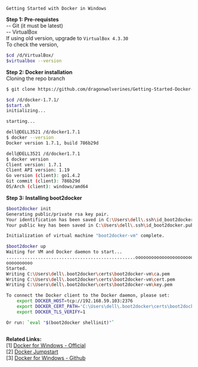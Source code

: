 ```
Getting Started with Docker in Windows
```
<b>Step 1:</b> <b>Pre-requistes</b> <br>
-- Git (it must be latest)<br>
-- VirtualBox <br>
If using old version, upgrade to <code>VirtualBox 4.3.30</code> <br>
To check the version,
```sh
$cd /d/VirtualBox/
$virtualbox --version
```
<b>Step 2:</b> <b>Docker installation</b><br>
Cloning the repo branch
```sh
$ git clone https://github.com/dragonwolverines/Getting-Started-Docker-Win.git --branch docker-1.7.1 --single-branch
```
```sh
$cd /d/docker-1.7.1/
$start.sh
initializing...

starting...

dell@DELL3521 /d/docker1.7.1
$ docker --version
Docker version 1.7.1, build 786b29d

dell@DELL3521 /d/docker1.7.1
$ docker version
Client version: 1.7.1
Client API version: 1.19
Go version (client): go1.4.2
Git commit (client): 786b29d
OS/Arch (client): windows/amd64
```
<b>Step 3:</b> <b>Installing boot2docker</b><br>
```sh
$boot2docker init
Generating public/private rsa key pair.
Your identification has been saved in C:\Users\dell\.ssh\id_boot2docker.
Your public key has been saved in C:\Users\dell\.ssh\id_boot2docker.pub.

Initialization of virtual machine "boot2docker-vm" complete.
```
```sh
$boot2docker up
Waiting for VM and Docker daemon to start...
.................................................ooooooooooooooooooooooooooooooo
oooooooooo
Started.
Writing C:\Users\dell\.boot2docker\certs\boot2docker-vm\ca.pem
Writing C:\Users\dell\.boot2docker\certs\boot2docker-vm\cert.pem
Writing C:\Users\dell\.boot2docker\certs\boot2docker-vm\key.pem

To connect the Docker client to the Docker daemon, please set:
    export DOCKER_HOST=tcp://192.168.59.103:2376
    export DOCKER_CERT_PATH='C:\Users\dell\.boot2docker\certs\boot2docker-vm'
    export DOCKER_TLS_VERIFY=1

Or run: `eval "$(boot2docker shellinit)"`
```
```
```
<b>Related Links:</b><br>
[1] <a href="https://docs.docker.com/installation/windows/">Docker for Windows - Official</a><br>
[2] <a href="http://odewahn.github.io/docker-jumpstart">Docker Jumpstart</a><br>
[3] <a href="https://github.com/boot2docker/windows-installer">Docker for Windows - Github</a><br>